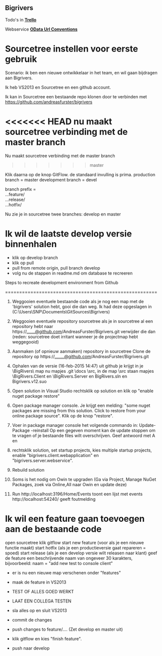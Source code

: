 ## Bigrivers

Todo's in **[Trello](https://trello.com/b/oHRXtkre/big-rivers "Bigrivers Trello Board")**

Webservice **[OData Url Conventions](http://docs.oasis-open.org/odata/odata/v4.0/errata02/os/complete/part2-url-conventions/odata-v4.0-errata02-os-part2-url-conventions-complete.html#_Toc406398071)**

Sourcetree instellen voor eerste gebruik
==================================================
Scenario: ik ben een nieuwe ontwikkelaar in het team, en wil gaan bijdragen aan Bigrivers.

Ik heb VS2013 en Sourcetree en een github account.

Ik kan in Sourcetree een bestaande repo klonen door te verbinden met https://github.com/andreasfurster/bigrivers

<<<<<<< HEAD
nu maakt sourcetree verbinding met de master branch
=======
Nu maakt sourcetree verbinding met de master branch
>>>>>>> master

Klik daarna op de knop GitFlow.
de standaard invulling is prima.
production branch = master
development branch = devel

branch prefix =  
...feature/  
...release/  
...hotfix/  

Nu zie je in sourcetree twee branches: develop en master

Ik wil de laatste develop versie binnenhalen
==================================================
- klik op develop branch
- klik op pull
- pull from remote origin, pull branch develop
- volg nu de stappen in readme.md om database te recreeren


Steps to recreate development environment from Github

======================================================
1. Weggooien eventuele bestaande code 
		als je nog een map met de 'bigrivers' solution hebt, gooi die dan weg.
		Ik had deze opgeslagen in (C:\Users\SNP\Documents\GitSources\Bigrivers)
		
2. Weggooien eventuele repository sourcetree 
		als je in sourcetree al een repository hebt naar https://.......@github.com/AndreasFurster/Bigrivers.git
		verwijder die dan (reden: sourcetree doet irritant wanneer je de projectmap hebt weggegooid)

3. Aanmaken (of opnieuw aanmaken) repository in sourcetree
		Clone de repository op https://........@github.com/AndreasFurster/Bigrivers.git 
	
4. Ophalen van de versie (16-feb-2015 14:47) uit github
		je krijgt in je \BigRivers\ map nu mapjes \.git  \docs \src, 
		in de map \src staan mapjes \BigRivers.Client  en  \BigRivers.Server 
		en BigRivers.sln en Bigrivers.v12.suo

5. Open solution in Visual Studio
		rechtsklik op solution en klik op "enable nuget package restore"
		
6. Open package manager console. Je krijgt een melding: 
  "some nuget packages are missing from this solution. Click to restore from your online package source".
	Klik op de knop "restore".
	
7. Voer in package manager console het volgende commando in:
	Update-Package -reinstall 
	Op een gegeven moment kan de update stoppen om te vragen of je bestaande files wilt overschrijven.
	Geef antwoord met A en <enter>
	
8. rechtsklik solution, set startup projects, kies multiple startup projects,
	enable "bigrivers.client.webapplication" en "bigrivers.server.webservice".
	
9. Rebuild solution


10. Soms is het nodig om Owin te upgraden
	(Ga via Project, Manage NuGet Packages, zoek via Online,All naar Owin en update deze)
10. Run 
	http://localhost:3196/Home/Events toont een lijst met events
	http://localhost:54240/ geeft foutmelding



Ik wil een feature gaan toevoegen aan de bestaande code
=======================================================
open sourcetree
klik gitflow 
start new feature (voor als je een nieuwe functie maakt)
start hotfix (als je een productieversie gaat repareren = spoed)
start release (als je een develop versie wilt releasen naar klant)
geef de feature een beschrijvende naam van ongeveer 30 karakters, bijvoorbeeld: naam = "add new test to console client"
- er is nu een nieuwe map verschenen onder "features"

- maak de feature in VS2013
- TEST OF ALLES GOED WERKT
- LAAT EEN COLLEGA TESTEN
- sla alles op en sluit VS2013
- commit de changes
- push changes to feature/....  (Zet develop en master uit)
- klik gitflow en kies "finish feature". 
- push naar develop
